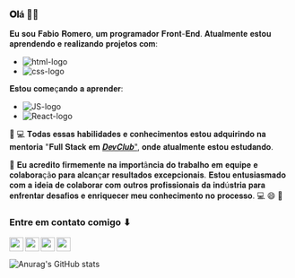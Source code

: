 ### 𝐎𝐥á 👋:smiley:

𝐄𝐮 𝐬𝐨𝐮 𝐅𝐚𝐛𝐢𝐨 𝐑𝐨𝐦𝐞𝐫𝐨, 𝐮𝐦 𝐩𝐫𝐨𝐠𝐫𝐚𝐦𝐚𝐝𝐨𝐫 𝐅𝐫𝐨𝐧𝐭-𝐄𝐧𝐝. 𝐀𝐭𝐮𝐚𝐥𝐦𝐞𝐧𝐭𝐞 𝐞𝐬𝐭𝐨𝐮 𝐚𝐩𝐫𝐞𝐧𝐝𝐞𝐧𝐝𝐨 𝐞 𝐫𝐞𝐚𝐥𝐢𝐳𝐚𝐧𝐝𝐨 𝐩𝐫𝐨𝐣𝐞𝐭𝐨𝐬 𝐜𝐨𝐦: 
- <img src="https://img.shields.io/badge/HTML5-E34F26?style=for-the-badge&logo=html5&logoColor=white" alt="html-logo"/>
- <img src="https://img.shields.io/badge/CSS3-1572B6?style=for-the-badge&logo=css3&logoColor=white" alt="css-logo"/>

𝐄𝐬𝐭𝐨𝐮 𝐜𝐨𝐦𝐞ç𝐚𝐧𝐝𝐨 𝐚 𝐚𝐩𝐫𝐞𝐧𝐝𝐞𝐫:
- <img src="https://img.shields.io/badge/JavaScript-F7DF1E?style=for-the-badge&logo=javascript&logoColor=black" alt="JS-logo"/>
- <img src="https://img.shields.io/badge/React-20232A?style=for-the-badge&logo=react&logoColor=61DAFB" alt="React-logo"/>

:green_book: :computer:  𝐓𝐨𝐝𝐚𝐬 𝐞𝐬𝐬𝐚𝐬 𝐡𝐚𝐛𝐢𝐥𝐢𝐝𝐚𝐝𝐞𝐬 𝐞 𝐜𝐨𝐧𝐡𝐞𝐜𝐢𝐦𝐞𝐧𝐭𝐨𝐬 𝐞𝐬𝐭𝐨𝐮 𝐚𝐝𝐪𝐮𝐢𝐫𝐢𝐧𝐝𝐨 𝐧𝐚 𝐦𝐞𝐧𝐭𝐨𝐫𝐢𝐚 "𝐅𝐮𝐥𝐥 𝐒𝐭𝐚𝐜𝐤 𝐞𝐦 <a href="https://plataforma.devclub.com.br/area/vitrine" target="_blank">𝑫𝒆𝒗𝑪𝒍𝒖𝒃"<a/>, 𝐨𝐧𝐝𝐞 𝐚𝐭𝐮𝐚𝐥𝐦𝐞𝐧𝐭𝐞 𝐞𝐬𝐭𝐨𝐮 𝐞𝐬𝐭𝐮𝐝𝐚𝐧𝐝𝐨.

🎯 𝐄𝐮 𝐚𝐜𝐫𝐞𝐝𝐢𝐭𝐨 𝐟𝐢𝐫𝐦𝐞𝐦𝐞𝐧𝐭𝐞 𝐧𝐚 𝐢𝐦𝐩𝐨𝐫𝐭â𝐧𝐜𝐢𝐚 𝐝𝐨 𝐭𝐫𝐚𝐛𝐚𝐥𝐡𝐨 𝐞𝐦 𝐞𝐪𝐮𝐢𝐩𝐞 𝐞 𝐜𝐨𝐥𝐚𝐛𝐨𝐫𝐚çã𝐨 𝐩𝐚𝐫𝐚 𝐚𝐥𝐜𝐚𝐧ç𝐚𝐫 𝐫𝐞𝐬𝐮𝐥𝐭𝐚𝐝𝐨𝐬 𝐞𝐱𝐜𝐞𝐩𝐜𝐢𝐨𝐧𝐚𝐢𝐬. 𝐄𝐬𝐭𝐨𝐮 𝐞𝐧𝐭𝐮𝐬𝐢𝐚𝐬𝐦𝐚𝐝𝐨 𝐜𝐨𝐦 𝐚 𝐢𝐝𝐞𝐢𝐚 𝐝𝐞 𝐜𝐨𝐥𝐚𝐛𝐨𝐫𝐚𝐫 𝐜𝐨𝐦 𝐨𝐮𝐭𝐫𝐨𝐬 𝐩𝐫𝐨𝐟𝐢𝐬𝐬𝐢𝐨𝐧𝐚𝐢𝐬 𝐝𝐚 𝐢𝐧𝐝ú𝐬𝐭𝐫𝐢𝐚 𝐩𝐚𝐫𝐚 𝐞𝐧𝐟𝐫𝐞𝐧𝐭𝐚𝐫 𝐝𝐞𝐬𝐚𝐟𝐢𝐨𝐬 𝐞 𝐞𝐧𝐫𝐢𝐪𝐮𝐞𝐜𝐞𝐫 𝐦𝐞𝐮 𝐜𝐨𝐧𝐡𝐞𝐜𝐢𝐦𝐞𝐧𝐭𝐨 𝐧𝐨 𝐩𝐫𝐨𝐜𝐞𝐬𝐬𝐨. :computer: :smile: 🚀

### Entre em contato comigo ⬇
<p>
<a href="https://www.linkedin.com/in/fabioromeroo/" target="_blank">
  <img width="25px" src="https://cdn.jsdelivr.net/npm/simple-icons@v3/icons/linkedin.svg"/>
<a/>
  
<a href="mailto:fabiiosbs@gmail.com" target="_blank">
  <img  width="25px" align="left" src="https://cdn.jsdelivr.net/npm/simple-icons@3.13.0/icons/gmail.svg"/>
  </a>

<a href="https://wa.me/5547997453024?text=¡Oi+Fábio,+eu+sou...!" target="_blank">
  <img width="25px" align="left" src="https://cdn.jsdelivr.net/npm/simple-icons@3.13.0/icons/whatsapp.svg"/>
</a>

<a href="https://www.instagram.com/romerofr14/" target="_blank">
  <img width="25px" align="left" src="https://cdn.jsdelivr.net/npm/simple-icons@3.13.0/icons/instagram.svg"/>
</a>
</p>


![Anurag's GitHub stats](https://github-readme-stats.vercel.app/api?username=ProfeFabio14&theme=dark&show_icons=true)
